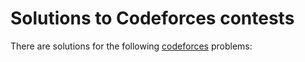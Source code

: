 # Solutions to Codeforces contests
There are solutions for the following [codeforces](https://codeforces.com/) problems:
